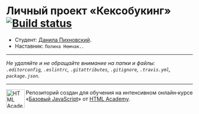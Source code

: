 # Личный проект «Кексобукинг» [![Build status][travis-image]][travis-url]

* Студент: [Данила Пихновский](https://up.htmlacademy.ru/javascript/11/user/191681).
* Наставник: `Полина Немчак.`.

---

_Не удаляйте и не обращайте внимание на папки и файлы:_<br>
_`.editorconfig`, `.eslintrc`, `.gitattributes`, `.gitignore`, `.travis.yml`, `package.json`._

---

<a href="https://htmlacademy.ru/intensive/javascript"><img align="left" width="50" height="50" title="HTML Academy" src="https://up.htmlacademy.ru/static/img/intensive/javascript/logo-for-github.svg"></a>

Репозиторий создан для обучения на интенсивном онлайн‑курсе «[Базовый JavaScript](https://htmlacademy.ru/intensive/javascript)» от [HTML Academy](https://htmlacademy.ru).

[travis-image]: https://travis-ci.org/htmlacademy-javascript/191681-keksobooking.svg?branch=master
[travis-url]: https://travis-ci.org/htmlacademy-javascript/191681-keksobooking
